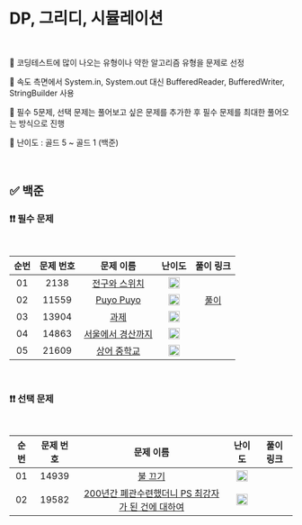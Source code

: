 # DP, 그리디, 시뮬레이션

<br/>

📌 코딩테스트에 많이 나오는 유형이나 약한 알고리즘 유형을 문제로 선정

📌 속도 측면에서 System.in, System.out 대신 BufferedReader, BufferedWriter, StringBuilder 사용

📌 필수 5문제, 선택 문제는 풀어보고 싶은 문제를 추가한 후 필수 문제를 최대한 풀어오는 방식으로 진행

📌 난이도 : 골드 5 ~ 골드 1 (백준)

<br/>

## ✅ 백준

### ❗❗ 필수 문제

<br/>

순번 | 문제 번호 | 문제 이름 | 난이도 | 풀이 링크
:---: | :---: | :---: | :---: | :---: 
01 | 2138 | [전구와 스위치](https://www.acmicpc.net/problem/2138) | <img src="https://static.solved.ac/tier_small/11.svg" width=20px> | []()
02 | 11559 | [Puyo Puyo](https://www.acmicpc.net/problem/11559) | <img src="https://static.solved.ac/tier_small/12.svg" width=20px> | [풀이](https://github.com/psj98/Java_Study_Coding_18/blob/main/study/src/study_230419/problemset/boj_11559.java)
03 | 13904 | [과제](https://www.acmicpc.net/problem/13904) | <img src="https://static.solved.ac/tier_small/13.svg" width=20px> | []()
04 | 14863 | [서울에서 경산까지](https://www.acmicpc.net/problem/14863) | <img src="https://static.solved.ac/tier_small/12.svg" width=20px> | []()
05 | 21609 | [상어 중학교](https://www.acmicpc.net/problem/21609) | <img src="https://static.solved.ac/tier_small/14.svg" width=20px> | []()

<br/>

### ❗❗ 선택 문제

<br/>

순번 | 문제 번호 | 문제 이름 | 난이도 | 풀이 링크
:---: | :---: | :---: | :---: | :---: 
01 | 14939 | [불 끄기](https://www.acmicpc.net/problem/14939) | <img src="https://static.solved.ac/tier_small/16.svg" width=20px> | []()
02 | 19582 | [200년간 폐관수련했더니 PS 최강자가 된 건에 대하여](https://www.acmicpc.net/problem/19582) | <img src="https://static.solved.ac/tier_small/13.svg" width=20px> | []()

